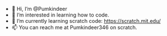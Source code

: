 - 👋 Hi, I’m @Pumkindeer 
- 👀 I’m interested in learning how to code. 
- 🌱 I’m currently learning scratch code: https://scratch.mit.edu/
- 📫 You can reach me at Pumkindeer346 on scratch.

<!---
Pumkindeer/Pumkindeer is a ✨ special ✨ repository because its `README.md` (this file) appears on your GitHub profile.
You can click the Preview link to take a look at your changes.
--->
